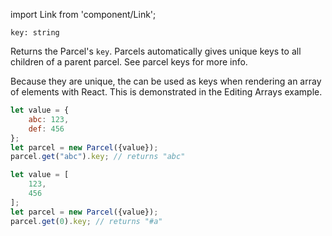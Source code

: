 import Link from 'component/Link';

```flow
key: string
```

Returns the Parcel's `key`. Parcels automatically gives unique keys to all children of a parent parcel. See <Link to="/parcel-keys">parcel keys</Link> for more info.

Because they are unique, the can be used as keys when rendering an array of elements with React. This is demonstrated in the <Link to="/example/editing-arrays">Editing Arrays</Link> example.
 
```js
let value = {
    abc: 123,
    def: 456
};
let parcel = new Parcel({value});
parcel.get("abc").key; // returns "abc"
```

```js
let value = [
    123,
    456
];
let parcel = new Parcel({value});
parcel.get(0).key; // returns "#a"
```
